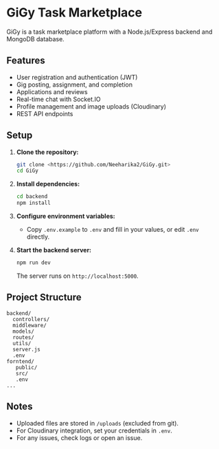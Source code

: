 # GiGy Task Marketplace

GiGy is a task marketplace platform with a Node.js/Express backend and MongoDB database.

## Features

- User registration and authentication (JWT)
- Gig posting, assignment, and completion
- Applications and reviews
- Real-time chat with Socket.IO
- Profile management and image uploads (Cloudinary)
- REST API endpoints

## Setup

1. **Clone the repository:**
   ```sh
   git clone <https://github.com/Neeharika2/GiGy.git>
   cd GiGy
   ```

2. **Install dependencies:**
   ```sh
   cd backend
   npm install
   ```

3. **Configure environment variables:**
   - Copy `.env.example` to `.env` and fill in your values, or edit `.env` directly.

4. **Start the backend server:**
   ```sh
   npm run dev
   ```
   The server runs on `http://localhost:5000`.


## Project Structure

```
backend/
  controllers/
  middleware/
  models/
  routes/
  utils/
  server.js
  .env
forntend/
   public/
   src/
   .env
...
```  


## Notes 

- Uploaded files are stored in `/uploads` (excluded from git).
- For Cloudinary integration, set your credentials in `.env`.
- For any issues, check logs or open an issue.

